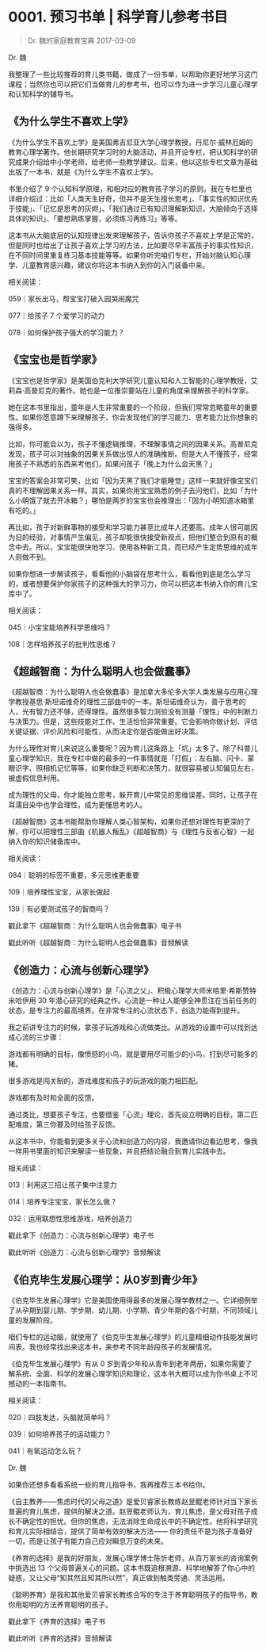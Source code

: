 # 0001. 预习书单 | 科学育儿参考书目
> Dr. 魏的家庭教育宝典
2017-03-09

Dr. 魏

我整理了一些比较推荐的育儿类书籍，做成了一份书单，以帮助你更好地学习这门课程；当然你也可以把它们当做育儿的参考书，也可以作为进一步学习儿童心理学和认知科学的辅导书。

## 《为什么学生不喜欢上学》

《为什么学生不喜欢上学》是美国弗吉尼亚大学心理学教授，丹尼尔·威林厄姆的教育心理学著作。他长期研究学习时的大脑活动，并且开设专栏，把认知科学的研究成果介绍给中小学老师，给老师一些教学建议。后来，他以这些专栏文章为基础出版了一本书，就是《为什么学生不喜欢上学》。

书里介绍了 9 个认知科学原理，和相对应的教育孩子学习的原则。我在专栏里也详细介绍过：比如「人类天生好奇，但并不是天生擅长思考」、「事实性的知识优先于技能」、「记忆是思考的灰烬」、「我们通过已有知识理解新知识，大脑倾向于选择具体的知识」、「要想熟练掌握，必须练习再练习」等等。

这本书从大脑底层的认知规律出发来理解孩子，告诉你孩子不喜欢上学是正常的，但是同时也给出了让孩子喜欢上学习的方法，比如要尽早丰富孩子的事实性知识，在不同时间里重复练习基本技能等等。如果你听完咱们专栏，开始对脑认知心理学、儿童教育感兴趣，建议你将这本书纳入到你的入门装备中来。

相关阅读：

059｜家长出马，帮宝宝打破入园哭闹魔咒

077｜给孩子 7 个爱学习的动力

078｜如何保护孩子强大的学习能力？

## 《宝宝也是哲学家》

《宝宝也是哲学家》是美国伯克利大学研究儿童认知和人工智能的心理学教授，艾莉森·高普尼克的著作。她也是一位推崇要站在儿童的角度来理解孩子的科学家。

她在这本书里指出，童年是人生非常重要的一个阶段，但我们常常忽略童年的重要性。如果你愿意蹲下来理解孩子，你会发现他们的学习能力、思考能力比你想象的强得多。

比如，你可能会以为，孩子不懂逻辑推理，不理解事情之间的因果关系。高普尼克发现，孩子可以对抽象的因果关系做出惊人的准确推断。但是大人不懂孩子，经常用孩子不熟悉的东西来考他们，如果问孩子「晚上为什么会天黑？」

宝宝的答案会非常可笑，比如「因为天黑了我们才能睡觉」这样一来就好像宝宝们真的不理解因果关系一样。其实，如果你用宝宝熟悉的例子去问他们，比如「为什么小明饿了就去开冰箱？」哪怕是两岁的宝宝也会推理出：「因为小明知道冰箱里有吃的。」

再比如，孩子对新鲜事物的接受和学习能力甚至比成年人还要高。成年人很可能因为旧的经验，对事情产生偏见，孩子却能很快接受新观点，把他们整合到原有的概念中去。所以，宝宝能很快地学习、使用各种新工具，而已经产生定势思维的成年人则做不到。

如果你想进一步解读孩子，看看他的小脑袋在思考什么，看看他到底是怎么学习的，或者想要保护你家孩子的这种强大的学习力，你可以把这本书纳入你的育儿宝库中了。

相关阅读：

045｜小宝宝能培养科学思维吗？

108｜怎样培养孩子的批判性思维？

## 《超越智商：为什么聪明人也会做蠢事》

《超越智商：为什么聪明人也会做蠢事》是加拿大多伦多大学人类发展与应用心理学教授基思·斯坦诺维奇的理性三部曲中的一本。斯坦诺维奇认为，善于思考的人，光有智力还不够，还得理性。虽然很多智力测验没有测量「理性」中的判断力与决策力。但是，这些技能对工作、生活恰恰非常重要。它会影响你做计划、评估关键证据、评价风险和可能性，从而决定你是否能做出好决策。

为什么理性对育儿来说这么重要呢？因为育儿这条路上「坑」太多了。除了科普儿童心理学知识，我在专栏中做的最多的一件事情就是「打假」：左右脑、闪卡、蒙眼识字、照相机记忆等等，如果你缺乏判断和决策力，就很容易被认知偏见左右，被虚假信息利用。

成为理性的父母，你才能独立思考，躲开育儿中常见的思维误差。同时，让孩子在耳濡目染中也学会理性，成为更懂思考的人。

《超越智商》这本书能帮助你理解人类心智架构，如果你还想对理性有更深的了解，你可以把理性三部曲《机器人叛乱》《超越智商》与《理性与反省心智》一起纳入你的知识储备库中。

相关阅读：

084｜聪明的标签不重要，多元思维更重要

109｜培养理性宝宝，从家长做起

139｜有必要测试孩子的智商吗？

戳此拿下《超越智商：为什么聪明人也会做蠢事》电子书

戳此听听《超越智商：为什么聪明人也会做蠢事》音频解读

## 《创造力：心流与创新心理学》

《创造力：心流与创新心理学》是「心流之父」、积极心理学大师米哈里·希斯赞特米哈伊用 30 年潜心研究的经典之作。心流是一种让人能够全神贯注在当前任务的状态，是专注力的最高境界。在非常专注的心流状态下，创造力能得到提升。

我之前讲专注力的时候，拿孩子玩游戏和心流做类比。从游戏的设置中可以找到达成心流的三步骤：

游戏都有明确的目标，像愤怒的小鸟，就是要用尽可能少的小鸟，打到尽可能多的猪。

很多游戏是闯关制的，游戏难度和孩子的玩游戏的能力相匹配。

游戏都有及时和全面的反馈。

通过类比，想要孩子专注，也要借鉴「心流」理论，首先设立明确的目标，第二匹配难度，第三你要及时给孩子反馈。

从这本书中，你能看到更多关于心流和创造力的内容，我邀请你边看边思考，像我一样用书里面的知识来解读一些现象，并且把结论融合到育儿实践中去。

相关阅读：

013｜利用这三招让孩子集中注意力

014｜培养专注宝宝，家长怎么做？

032｜运用联想性思维游戏，培养创造力

戳此拿下《创造力：心流与创新心理学》电子书

戳此听听《创造力：心流与创新心理学》音频解读

## 《伯克毕生发展心理学：从0岁到青少年》

《伯克毕生发展心理学》它是美国使用得最多的发展心理学教材之一。它详细例举了从孕期到婴儿期、学步期、幼儿期、小学期、青少年期的各个时期，不同领域儿童的发展阶段。

咱们专栏的运动脑，就使用了《伯克毕生发展心理学》的儿童精细动作技能发展时间表。我也经常找出来这本书，来参考不同年龄段孩子的发展情况。

《伯克毕生发展心理学》有从 0 岁到青少年和从青年到老年两册，如果你需要了解系统、全面、科学的发展心理学知识和理论，这本书大概可以成为你书桌上不可撼动的一本指南书。

相关阅读：

020｜四肢发达，头脑就简单吗？

039｜如何培养孩子的运动能力？

041｜有氧运动怎么玩？

Dr. 魏

如果你还想多看看系统一些的育儿指导书，我再推荐三本书给你。

《自主教养——焦虑时代的父母之道》是爱贝睿家长教练赵昱鲲老师针对当下家长普遍的育儿焦虑，提供的解决之道。赵昱鲲老师认为，育儿焦虑，是父母对孩子成长不确定性的担忧。但你的焦虑，无法消除生命成长中的不确定性。他将科学研究和育儿实际相结合，提供了简单有效的解决方法—— 你的责任不是为孩子准备好一切，而是让孩子有能力自己应对瞬息万变的未来。

《养育的选择》是我的好朋友，发展心理学博士陈忻老师，从百万家长的咨询案例中挑选出 13 个父母普遍关心的问题。这本书既追根溯源、科学地解答了你心中的疑惑，又让父母“知其然且知其所以然”，真正做到触类旁通、灵活运用。

《聪明养育》是我和其他爱贝睿家长教练合写的专注于养育聪明孩子的指导书，教你用聪明的方法养育聪明的孩子。

戳此拿下《养育的选择》电子书

戳此听听《养育的选择》音频解读




